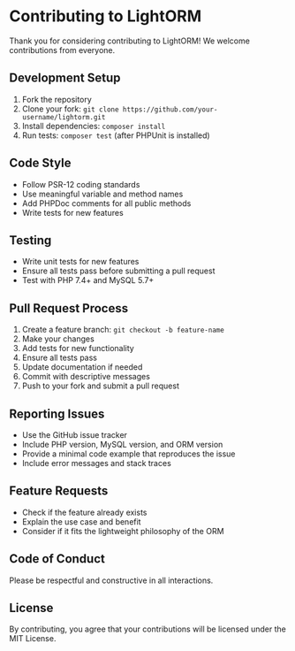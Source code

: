# Contributing to LightORM

Thank you for considering contributing to LightORM! We welcome contributions from everyone.

## Development Setup

1. Fork the repository
2. Clone your fork: `git clone https://github.com/your-username/lightorm.git`
3. Install dependencies: `composer install`
4. Run tests: `composer test` (after PHPUnit is installed)

## Code Style

- Follow PSR-12 coding standards
- Use meaningful variable and method names
- Add PHPDoc comments for all public methods
- Write tests for new features

## Testing

- Write unit tests for new features
- Ensure all tests pass before submitting a pull request
- Test with PHP 7.4+ and MySQL 5.7+

## Pull Request Process

1. Create a feature branch: `git checkout -b feature-name`
2. Make your changes
3. Add tests for new functionality
4. Ensure all tests pass
5. Update documentation if needed
6. Commit with descriptive messages
7. Push to your fork and submit a pull request

## Reporting Issues

- Use the GitHub issue tracker
- Include PHP version, MySQL version, and ORM version
- Provide a minimal code example that reproduces the issue
- Include error messages and stack traces

## Feature Requests

- Check if the feature already exists
- Explain the use case and benefit
- Consider if it fits the lightweight philosophy of the ORM

## Code of Conduct

Please be respectful and constructive in all interactions.

## License

By contributing, you agree that your contributions will be licensed under the MIT License.
